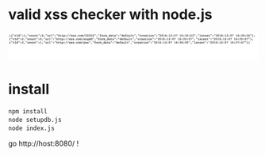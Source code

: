 # valid xss checker with node.js
![demo1](pic_1.png)

# install
```sh
npm install
node setupdb.js
node index.js
```
go http://host:8080/ !
